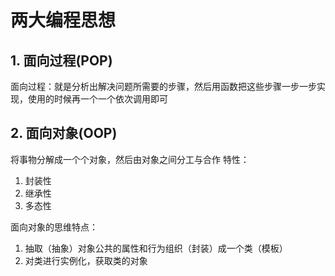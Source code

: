 # 两大编程思想

## 1. 面向过程(POP)
面向过程：就是分析出解决问题所需要的步骤，然后用函数把这些步骤一步一步实现，使用的时候再一个一个依次调用即可
## 2. 面向对象(OOP)
将事物分解成一个个对象，然后由对象之间分工与合作
特性：

1. 封装性
2. 继承性
3. 多态性

面向对象的思维特点：

1. 抽取（抽象）对象公共的属性和行为组织（封装）成一个类（模板）
2. 对类进行实例化，获取类的对象

